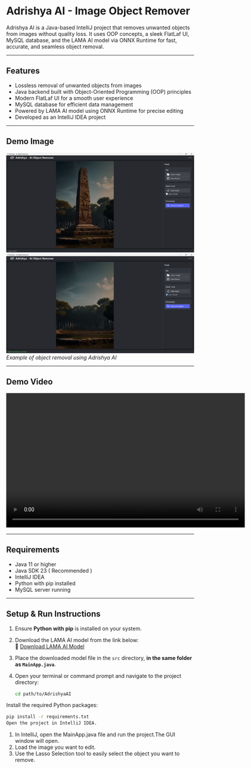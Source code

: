 # Adrishya AI - Image Object Remover

Adrishya AI is a Java-based IntelliJ project that removes unwanted objects from images without quality loss. It uses OOP concepts, a sleek FlatLaf UI, MySQL database, and the LAMA AI model via ONNX Runtime for fast, accurate, and seamless object removal.

---

## Features
- Lossless removal of unwanted objects from images  
- Java backend built with Object-Oriented Programming (OOP) principles  
- Modern FlatLaf UI for a smooth user experience  
- MySQL database for efficient data management  
- Powered by LAMA AI model using ONNX Runtime for precise editing  
- Developed as an IntelliJ IDEA project  

---

## Demo Image

![Adrishya AI Object Removal Demo](./assets/demo-image.png)  
![Adrishya AI Object Removal Demo](./assets/demo-image2.png) 
*Example of object removal using Adrishya AI*

---

## Demo Video

<video width="640" height="360" controls>
  <source src="./assets/demo-video.mp4" type="video/mp4">
  Your browser does not support the video tag.
</video>

---

## Requirements
- Java 11 or higher
- Java SDK 23 ( Recommended )
- IntelliJ IDEA  
- Python with pip installed  
- MySQL server running  

---

## Setup & Run Instructions

1. Ensure **Python with pip** is installed on your system.

2. Download the LAMA AI model from the link below:  
   🔗 [Download LAMA AI Model](https://drive.google.com/file/d/1Bvm5PE93j4zBys0oz1SwM6CYReroV87p/view?usp=sharing)

3. Place the downloaded model file in the `src` directory, **in the same folder as `MainApp.java`**.

4. Open your terminal or command prompt and navigate to the project directory:  
   ```bash
   cd path/to/AdrishyaAI

Install the required Python packages:

```bash
pip install -r requirements.txt
Open the project in IntelliJ IDEA.
```

1. In IntelliJ, open the MainApp.java file and run the project.The GUI window will open.
2. Load the image you want to edit.
3. Use the Lasso Selection tool to easily select the object you want to remove.
